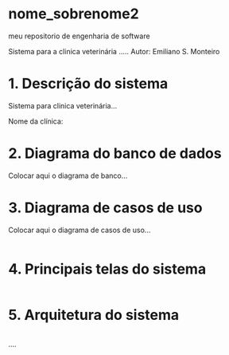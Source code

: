 # nome_sobrenome2
meu repositorio de engenharia de software

Sistema para a clinica veterinária .....
Autor: Emiliano S. Monteiro

# 1. Descrição do sistema

Sistema para clinica veterinária...

Nome da clínica:

# 2. Diagrama do banco de dados

Colocar aqui o diagrama de banco...



# 3. Diagrama de casos de uso

Colocar aqui o diagrama de casos de uso...

![]()

# 4. Principais telas do sistema


![]()

# 5. Arquitetura do sistema


![]()

....